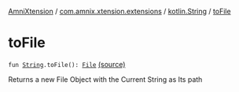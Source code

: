 [AmniXtension](../../index.md) / [com.amnix.xtension.extensions](../index.md) / [kotlin.String](index.md) / [toFile](./to-file.md)

# toFile

`fun `[`String`](https://kotlinlang.org/api/latest/jvm/stdlib/kotlin/-string/index.html)`.toFile(): `[`File`](http://docs.oracle.com/javase/6/docs/api/java/io/File.html) [(source)](https://github.com/AmniX/AmniXTension/tree/master/AmniXtension/src/main/java/com/amnix/xtension/extensions/StringsExtension.kt#L55)

Returns a new File Object with the Current String as Its path

